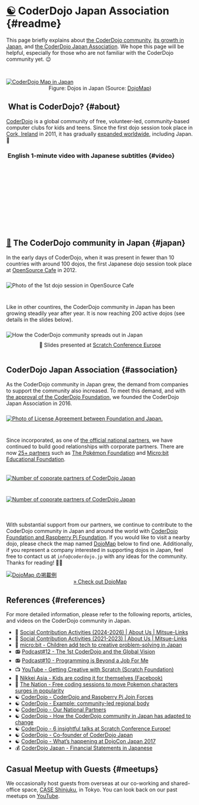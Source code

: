 # [☯️](#readme)  CoderDojo Japan Association {#readme}

This page briefly explains about [the CoderDojo community](#about), [its growth in Japan](#japan), and [the CoderDojo Japan Association](#association). We hope this page will be helpful, especially for those who are not familiar with the CoderDojo community yet. 😉

<div style="padding-top: 30px;">
  <a href='https://map.coderdojo.jp/'>
    <img class="lazyload" loading='lazy' alt='CoderDojo Map in Japan'
     src='/spinner.svg' data-src='/img/dojomap_rect.webp' >
  </a>
</div>
<div style="text-align:center">Figure: Dojos in Japan (Source: <a href='https://map.coderdojo.jp/'>DojoMap</a>)</div>


## [<i class="fa-solid fa-yin-yang"></i>️](#about) What is CoderDojo? {#about}

[CoderDojo](https://codeclub.org/en/coderdojo-community) is a global community of free, volunteer-led, community-based computer clubs for kids and teens. Since the first dojo session took place in [Cork, Ireland](#meetups) in 2011, it has gradually [expanded worldwide](https://map.coderdojo.jp/world), including Japan. 🗾

### [<i class="fa-brands fa-youtube"></i>️](#video) English 1-minute video with Japanese subtitles {#video}
<div class="home-point-video">
  <iframe class='lazyload' frameborder="0"
   allow="accelerometer; clipboard-write; encrypted-media; gyroscope; picture-in-picture; web-share"
   data-src="https://www.youtube.com/embed/GjdRWcdw-N4?list=PL94GDfaSQTmKzw7RLjbmUgl8VyfBR9E8e&cc_load_policy=1&cc_lang_pref=en&rel=0" allowfullscreen></iframe>
</div>

<br>


## [🗾](#japan) The CoderDojo community in Japan {#japan}

In the early days of CoderDojo, when it was present in fewer than 10 countries with around 100 dojos, the first Japanese dojo session took place at [OpenSource Cafe](https://medium.com/opensource-cafe) in 2012.

<div style="padding: 10px 0px;">
  <img class='lazyload' loading='lazy' alt="Photo of the 1st dojo session in OpenSource Cafe"
   src='/coderdojo-japan_cover.min.webp' data-src="/coderdojo-japan_cover.webp" />
</div>

<br>

Like in other countires, the CoderDojo community in Japan has been growing steadily year after year. It is now reaching 200 active dojos (see details in the slides below).

<div style="padding: 10px 0px;">
  <img class='lazyload' loading='lazy' alt="How the CoderDojo community spreads out in Japan"
   src='/spinner.svg' data-src="/img/dojomap_geo.gif" />
</div>

<div>
  <script defer class="speakerdeck-embed" data-slide="1" data-id="cbe1df65074d4777a19c5f15c5bf93e9" data-ratio="1.3333333333333333" src="//speakerdeck.com/assets/embed.js"></script>
  <center>📜 Slides presented at <a href='https://coderdojo.com/2019/08/30/6-insightful-talks-at-scratch-conference-europe/'>Scratch Conference Europe</a></center>
</div>

<br>


## [<i class="fa-solid fa-badge-check"></i>](#association) CoderDojo Japan Association {#association}

As the CoderDojo community in Japan grew, the demand from companies to support the community also increased. To meet this demand, and with [the approval of the CoderDojo Foundation](/docs/regional-license_en), we founded the CoderDojo Japan Association in 2016.

<div style="padding: 10px 0px;">
  <a href='/docs/regional-license_en'>
    <img class='lazyload' loading='lazy' alt="Photo of License Agreement between Foundation and Japan."
     src='/spinner.svg' data-src='/coderdojo-japan-2016_rect.png' />
  </a>
</div>

<br>

Since incorporated, as one of [the official national partners](https://codeclub.org/en/our-partners#:~:text=CoderDojo%20Japan), we have continued to build good relationships with corporate partners. There are now [25+ partners](/#partners) such as [The Pokémon Foundation](https://www.pokemon-foundation.or.jp/news/5/) and [Micro:bit Educational Foundation](https://microbit.org/news/2022-04-14/children-add-tech-to-creative-problemsolving-in-japan/).

<div style="padding: 20px 0px;">
  <a href='https://www.pokemon-foundation.or.jp/news/5/'>
    <img class='lazyload' loading='lazy' alt="Number of coporate partners of CoderDojo Japan"
     src='/spinner.svg' data-src='/coderdojo-japan-partners.png' />
  </a>
</div>

<div style="padding: 20px 0px;">
  <a href='/podcasts/30'>
    <img class='lazyload' loading='lazy' alt="Number of coporate partners of CoderDojo Japan"
     src='/spinner.svg' data-src='/podcasts/30.png' />
  </a>
</div>


<br>

With substantial support from our partners, we continue to contribute to the CoderDojo community in Japan and around the world with [CoderDojo Foundation and Raspberry Pi Foundation](https://web.archive.org/web/20240721015650/https://coderdojo.com/2017/05/26/coderdojo-and-raspberry-pi-join-forces/). If you would like to visit a nearby dojo, please check the map named [DojoMap](https://map.coderdojo.jp/) below to find one. Additionally, if you represent a company interested in supporting dojos in Japan, feel free to contact us at `info@coderdojo.jp` with any ideas for the community. Thanks for reading! 🙏✨

<a href='https://map.coderdojo.jp/'>
  <img class="lazyload" loading='lazy' alt='DojoMap の掲載例'
   src='/spinner.svg' data-src='/img/dojomap_ss.webp' >
</a>
<center>
  <a href='https://map.coderdojo.jp/'>
    &raquo; Check out DojoMap
  </a>
</center>


## [<i class="fa-solid fa-books"></i>](#references) References {#references}

For more detailed information, please refer to the following reports, articles, and videos on the CoderDojo community in Japan.

- 🤝 [Social Contribution Activities (2024-2026) \| About Us \| Mitsue-Links](https://www.mitsue.co.jp/english/company/csr/social/activities/index.html)
- 🤝 [Social Contribution Activities (2021-2023) \| About Us \| Mitsue-Links](https://www.mitsue.co.jp/english/company/csr/social/activities/2021-2023.html)
- 🤝 [micro:bit - Children add tech to creative problem-solving in Japan](https://microbit.org/news/2022-04-14/children-add-tech-to-creative-problemsolving-in-japan/)
- 📻 [Podcast#12 - The 1st CoderDojo and the Global Vision](/podcasts/12)
- 📻 [Podcast#10 - Programming is Beyond a Job For Me](/podcasts/10)
- 📺 [YouTube - Getting Creative with Scratch (Scratch Foundation)](https://www.youtube.com/watch?v=0nHAUzV3VHw)
- 📰 [Nikkei Asia - Kids are coding it for themselves (Facebook)](https://www.facebook.com/nikkeiasia/photos/a.208198422599445/321410134611606)
- 📰 [The Nation - Free coding sessions to move Pokemon characters surges in popularity](https://www.nationthailand.com/international/40005112)
- ☯️ [CoderDojo - CoderDojo and Raspberry Pi Join Forces](https://web.archive.org/web/20240721015650/https://coderdojo.com/2017/05/26/coderdojo-and-raspberry-pi-join-forces/)
- ☯️ [CoderDojo - Example: community-led regional body](https://help.coderdojo.com/cdkb/s/article/Example-community-led-regional-body)
- ☯️ [CoderDojo - Our National Partners](https://codeclub.org/en/our-partners#:~:text=CoderDojo%20Japan)
- ☯️ [CoderDojo - How the CoderDojo community in Japan has adapted to change](https://coderdojo.com/2020/06/18/how-the-coderdojo-community-in-japan-has-adapted-to-change/)
- ☯️ [CoderDojo - 6 insightful talks at Scratch Conference Europe!](https://coderdojo.com/2019/08/30/6-insightful-talks-at-scratch-conference-europe/)
- ☯️ [CoderDojo - Co-founder of CoderDojo Japan](https://coderdojo.com/2016/03/30/coderdojo-heroes-yohei-yasukawa-co-founder-of-coderdojo-japan/)
- ☯️ [CoderDojo - What’s happening at DojoCon Japan 2017](https://coderdojo.com/2017/11/02/whats-happening-at-dojocon-japan-2017/)
- 💰 [CoderDojo Japan - Financial Statements in Japanese](/finances)


## [<i class="fa-brands fa-youtube"></i>](#meetups) Casual Meetup with Guests {#meetups}

We occasionally host guests from overseas at our co-working and shared-office space, [CASE Shinjuku](https://case-shinjuku.com/english), in Tokyo. You can look back on our past meetups on [YouTube](https://www.youtube.com/coderdojojapan).

<div class="home-point-video">
  <iframe class='lazyload' frameborder="0"
   data-src="https://www.youtube.com/embed/8NoL2uRk0PY?list=PL94GDfaSQTmK6xzLNsBMx8gkKrT2HiZ9D&start=60&cc_load_policy=1&cc_lang_pref=en" title="The 1st CoderDojo and the Global Vision - @liaonet"
   allow="accelerometer; autoplay; clipboard-write; encrypted-media; gyroscope; picture-in-picture; web-share"
   allowfullscreen></iframe>
</div>

<div class="home-point-video">
  <iframe class='lazyload' frameborder="0"
   data-src="https://www.youtube.com/embed/KqtRuCdVFws?start=803&rel=0&cc_load_policy=1&cc_lang_pref=en"
   allow="accelerometer; clipboard-write; encrypted-media; gyroscope; picture-in-picture; web-share"
   allowfullscreen></iframe>
</div>

<div class="home-point-video">
  <iframe class='lazyload' frameborder="0"
   data-src="https://www.youtube.com/embed/PrS2g795yZY?list=PL94GDfaSQTmKosrkjpooz71nwWJbguLWJ&rel=0&cc_load_policy=1&cc_lang_pref=en"
   allow="accelerometer; clipboard-write; encrypted-media; gyroscope; picture-in-picture; web-share"
   allowfullscreen></iframe>
</div>

<div class="home-point-video">
  <iframe class='lazyload' frameborder="0"
   data-src="https://www.youtube.com/embed/2Ub1Ny87hl0?list=PL94GDfaSQTmL1ne3U8tRoz9IavydP7onH&cc_load_policy=1&cc_lang_pref=en" title="Penang Science Cluster Meets CoderDojo Japan by Aimy Lee (Talk) - Code Club &amp; CoderDojo meetup"
   allow="accelerometer; autoplay; clipboard-write; encrypted-media; gyroscope; picture-in-picture; web-share"
   allowfullscreen></iframe>
</div>

<div class="home-point-video">
  <iframe class='lazyload' frameborder="0"
   data-src="https://www.youtube.com/embed/2YxzgzGonD0?list=PL94GDfaSQTmJZFLMQ3YH9CE2liETLi0Uq&cc_load_policy=1&cc_lang_pref=en" title="Meetup with Zach, founder of Hack Club"
   allow="accelerometer; autoplay; clipboard-write; encrypted-media; gyroscope; picture-in-picture; web-share"
   allowfullscreen></iframe>
</div>

<div class="home-point-video">
  <iframe class='lazyload' frameborder="0"
   data-src="https://www.youtube.com/embed/Kvc6KhOzHmY?list=PL94GDfaSQTmLpQpm8R7nHpwVKFNLdnZFU&cc_load_policy=1&cc_lang_pref=en" title="Ross &amp; James (1/5): CoderDojo A Global Movement"
   allow="accelerometer; autoplay; clipboard-write; encrypted-media; gyroscope; picture-in-picture; web-share"
   allowfullscreen></iframe>
</div>


<div class='text-center' style='margin-top: 0px; margin-left: -17px;'>
  <div class='g-ytsubscribe'
   data-channelid="UCal5GuoCDCMDQe07w69TuJA" data-layout="full" data-count="default">
    <script src='https://apis.google.com/js/platform.js'></script>
  </div>
</div>
